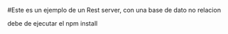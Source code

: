 #Este es un ejemplo de un Rest server, con una base de dato no relacion

debe de ejecutar el npm install
